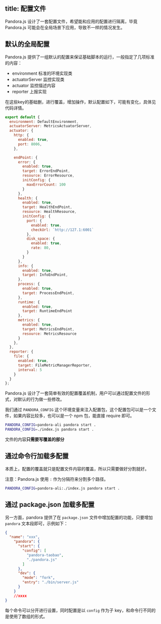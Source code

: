 title: 配置文件
---

Pandora.js 设计了一套配置文件，希望能和应用的配置进行隔离，毕竟 Pandora.js 可能会在全局场景下应用，导致不一样的情况发生。


## 默认的全局配置

Pandora.js 提供了一组默认的配置来保证基础脚本的运行，一般指定了几项标准的内容：

- environment 标准的环境实现类
- actuatorServer 监控实现类
- actuator 监控描述内容
- reporter 上报实现

在这些key的基础删，进行覆盖，增加操作，默认配置如下，可能有变化，具体见代码详情。

```javascript
export default {
  environment: DefaultEnvironment,
  actuatorServer: MetricsActuatorServer,
  actuator: {
    http: {
      enabled: true,
      port: 8006,
    },

    endPoint: {
      error: {
        enabled: true,
        target: ErrorEndPoint,
        resource: ErrorResource,
        initConfig: {
          maxErrorCount: 100
        }
      },
      health: {
        enabled: true,
        target: HealthEndPoint,
        resource: HealthResource,
        initConfig: {
          port: {
            enabled: true,
            checkUrl: `http://127.1:6001`
          },
          disk_space: {
            enabled: true,
            rate: 80,
          }
        }
      },
      info: {
        enabled: true,
        target: InfoEndPoint,
      },
      process: {
        enabled: true,
        target: ProcessEndPoint,
      },
      runtime: {
        enabled: true,
        target: RuntimeEndPoint
      },
      metrics: {
        enabled: true,
        target: MetricsEndPoint,
        resource: MetricsResource
      }
    },
  },
  reporter: {
    file: {
      enabled: true,
      target: FileMetricManagerReporter,
      interval: 5
    }
  }
};

```

Pandora.js 设计了一套简单有效的配置覆盖机制，用户可以通过配置文件的形式，对默认的行为做一些修改。

我们通过 `PANDORA_CONFIG` 这个环境变量来注入配置包，这个配置包可以是一个文件，如果内容比较多，也可以是一个 npm 包，能直接 require 即可。


```sh
PANDORA_CONFIG=pandora-ali pandora start .
PANDORA_CONFIG=./index.js pandora start .
```

文件的内容**只需要写覆盖的部分**

## 通过命令行加载多配置

本质上，配置的覆盖就只是配置文件内容的覆盖，所以只需要做好分割就好。

注意：Pandora.js 使用 `:` 作为分隔符来分割多个路径。

```sh
PANDORA_CONFIG=pandora-ali:./index.js pandora start .
```

## 通过 package.json 加载多配置

另一方面，pandora 提供了在 `package.json` 文件中增加配置的功能，只要增加 `pandora` 文本段即可，示例如下：

```json
{
  "name": "xxx",
    "pandora": {
      "start": {
        "config": [
          "pandora-taobao",
          "./pandora.js"
        ]
      },
      "dev": {
        "mode": "fork",
        "entry": "./bin/server.js"
      }
    }
    //xxxx
}
```

每个命令可以分开进行设置，同时配置是以 `config` 作为子 key，和命令行不同的是使用了数组的形式。
